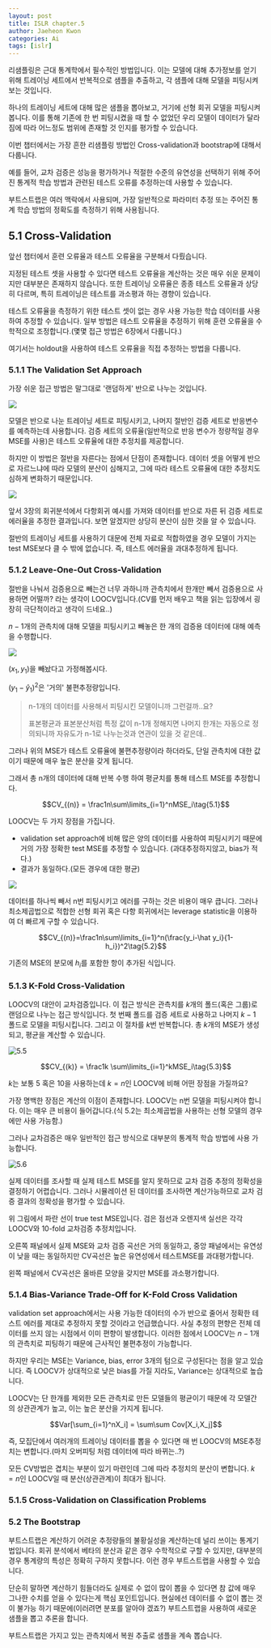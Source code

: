 ```yaml
---
layout: post
title: ISLR chapter.5
author: Jaeheon Kwon
categories: Ai
tags: [islr]
---
```


리샘플링은 근대 통계학에서 필수적인 방법입니다. 이는 모델에 대해 추가정보를 얻기 위해 트레이닝 세트에서 반복적으로 샘플을 추출하고, 각 샘플에 대해 모델을 피팅시켜 보는 것입니다.

하나의 트레이닝 세트에 대해 많은 샘플을 뽑아보고, 거기에 선형 회귀 모델을 피팅시켜봅니다. 이를 통해 기존에 한 번 피팅시켰을 때 할 수 없었던 우리 모델이 데이터가 달라짐에 따라 어느정도 범위에 존재할 것 인지를 평가할 수 있습니다.

이번 챕터에서는 가장 흔한 리샘플링 방법인 Cross-validation과 bootstrap에 대해서 다룹니다.

예를 들어, 교차 검증은 성능을 평가하거나 적절한 수준의 유연성을 선택하기 위해 주어진 통계적 학습 방법과 관련된 테스트 오류를 추정하는데 사용할 수 있습니다.

부트스트랩은 여러 맥락에서 사용되며, 가장 일반적으로 파라미터 추정 또는 주어진 통계 학습 방법의 정확도를 측정하기 위해 사용됩니다.



## 5.1 Cross-Validation

앞선 챕터에서 훈련 오류율과 테스트 오류율을 구분해서 다뤘습니다. 

지정된 테스트 셋을 사용할 수 있다면 테스트 오류율을 계산하는 것은 매우 쉬운 문제이지만 대부분은 존재하지 않습니다. 또한 트레이닝 오류율은 종종 테스트 오류율과 상당히 다르며, 특히 트레이닝은 테스트를 과소평과 하는 경향이 있습니다.

테스트 오류율을 측정하기 위한 테스트  셋이 없는 경우 사용 가능한 학습 데이터를 사용하여 추정할 수 있습니다. 일부 방법은 테스트 오류율을 추정하기 위해 훈련 오류율을 수학적으로 조정합니다.(몇몇 접근 방법은 6장에서 다룹니다.)

여기서는 holdout을 사용하여 테스트 오류율을 직접 추정하는 방법을 다룹니다.



### 5.1.1 The Validation Set Approach

가장 쉬운 접근 방법은 말그대로 '랜덤하게' 반으로 나누는 것입니다.

<img src = "https://py-tonic.github.io/images/islr/5.1.png">

모델은 반으로 나눈 트레이닝 세트로 피팅시키고, 나머지 절반인 검증 세트로 반응변수를 예측하는데 사용합니다. 검증 세트의 오류율(일반적으로 반응 변수가 정량적일 경우 MSE를 사용)은 테스트 오류율에 대한 추정치를 제공합니다.

하지만 이 방법은 절반을 자른다는 점에서 단점이 존재합니다. 데이터 셋을 어떻게 반으로 자르느냐에 따라 모델의 분산이 심해지고, 그에 따라 테스트 오류율에 대한 추정치도 심하게 변화하기 때문입니다.

<img src = "https://py-tonic.github.io/images/islr/5.2.png">

앞서 3장의 회귀분석에서 다항회귀 예시를 가져와 데이터를 반으로 자른 뒤 검증 세트로 에러율을 추정한 결과입니다. 보면 알겠지만 상당히 분산이 심한 것을 알 수 있습니다.

절반의 트레이닝 세트를 사용하기 대문에 전체 자료로 적합하였을 경우 모델이 가지는 test MSE보다 클 수 밖에 없습니다. 즉, 테스트 에러율을 과대추정하게 됩니다.



### 5.1.2 Leave-One-Out Cross-Validation

절반을 나눠서 검증용으로 빼는건 너무 과하니까 관측치에서 한개만 빼서 검증용으로 사용하면 어떨까? 라는 생각이 LOOCV입니다.(CV를 먼저 배우고 책을 읽는 입장에서 굉장히 극단적이라고 생각이 드네요..)

$n-1$개의 관측치에 대해 모델을 피팅시키고 빼놓은 한 개의 검증용 데이터에 대해 예측을 수행합니다.

<img src = "https://py-tonic.github.io/images/islr/5.3.png">



$(x_1,y_1)$을 빼놨다고 가정해봅시다.

$(y_1-\hat y_1)^2$은 '거의' 불편추정량입니다. 

> n-1개의 데이터를 사용해서 피팅시킨 모델이니까 그런걸까..요?
>
> 표본평균과 표본분산처럼 특정 값이 n-1개 정해지면 나머지 한개는 자동으로 정의되니까 자유도가 n-1로 나누는것과 연관이 있을 것 같은데..

그러나 위의 MSE가 테스트 오류율에 불편추정량이라 하더라도, 단일 관측치에 대한 값이기 때문에 매우 높은 분산을 갖게 됩니다.

그래서 총 n개의 데이터에 대해 반복 수행 하여 평균치를 통해 테스트 MSE를 추정합니다.

$$CV_{(n)} = \frac1n\sum\limits_{i=1}^nMSE_i\tag{5.1}$$

LOOCV는 두 가지 장점을 가집니다.

- validation set approach에 비해 많은 양의 데이터를 사용하여 피팅시키기 때문에 거의 가장 정확한 test MSE를 추정할 수 있습니다. (과대추정하지않고, bias가 적다.)
- 결과가 동일하다.(모든 경우에 대한 평균)

<img src = "https://py-tonic.github.io/images/islr/5.4.png">



데이터를 하나씩 빼서 n번 피팅시키고 에러를 구하는 것은 비용이 매우 큽니다. 그러나 최소제곱법으로 적합한 선형 회귀 혹은 다항 회귀에서는 leverage statistic을 이용하여 더 빠르게 구할 수 있습니다.

$$CV_{(n)}=\frac1n\sum\limits_{i=1}^n(\frac{y_i-\hat y_i}{1-h_i})^2\tag{5.2}$$

기존의 MSE의 분모에 $h_i$를 포함한 항이 추가된 식입니다.



### 5.1.3 K-Fold Cross-Validation

LOOCV의 대안이 교차검증입니다. 이 접근 방식은 관측치를 $k$개의 폴드(혹은 그룹)로 랜덤으로 나누는 접근 방식입니다. 첫 번째 폴드를 검증 세트로 사용하고 나머지 $k-1$ 폴드로 모델을 피팅시킵니다. 그리고 이 절차를 $k$번 반복합니다. 총 $k$개의 MSE가 생성되고, 평균을 계산할 수 있습니다.

![5.5](/Users/devcat/git/blog/images/islr/5.5.png)

$$CV_{(k)} = \frac1k \sum\limits_{i=1}^kMSE_i\tag{5.3}$$

$k$는 보통 5 혹은 10을 사용하는데 $k=n$인 LOOCV에 비해 어떤 장점을 가질까요?

가장 명백한 장점은 계산의 이점이 존재합니다. LOOCV는 n번 모델을 피팅시켜야 합니다. 이는 매우 큰 비용이 들어갑니다.(식 5.2는 최소제곱법을 사용하는 선형 모델의 경우에만 사용 가능함.)

그러나 교차검증은 매우 일반적인 접근 방식으로 대부분의 통계적 학습 방법에 사용 가능합니다.

![5.6](/Users/devcat/git/blog/images/islr/5.6.png)



실제 데이터를 조사할 때 실제 테스트 MSE를 알지 못하므로 교차 검증 추정의 정확성을 결정하기 어렵습니다. 그러나 시뮬레이션 된 데이터를 조사하면 계산가능하므로 교차 검증 결과의 정확성을 평가할 수 있습니다.

위 그림에서 파란 선이 true test MSE입니다. 검은 점선과 오렌지색 실선은 각각 LOOCV와 10-fold 교차검증 추정치입니다.

오른쪽 패널에서 실제 MSE와 교차 검증 곡선은 거의 동일하고, 중앙 패널에서는 유연성이 낮을 때는 동일하지만 CV곡선은 높은 유연성에서 테스트MSE를 과대평가합니다. 

왼쪽 패널에서 CV곡선은 올바른 모양을 갖지만 MSE를 과소평가합니다.



### 5.1.4 Bias-Variance Trade-Off for K-Fold Cross Validation

validation set approach에서는 사용 가능한 데이터의 수가 반으로 줄어서 정확한 테스트 에러를 제대로 추정하지 못할 것이라고 언급했습니다. 사실 추정의 편향은 전체 데이터를 쓰지 않는 시점에서 이미 편향이 발생합니다. 이러한 점에서 LOOCV는 $n-1$개의 관측치로 피팅하기 때문에 근사적인 불편추정이 가능합니다.

하지만 우리는 MSE는 Variance, bias, error 3개의 텀으로 구성된다는 점을 알고 있습니다. 즉 LOOCV가 상대적으로 낮은 bias를 가질 지라도, Variance는 상대적으로 높습니다.

LOOCV는 단 한개를 제외한 모든 관측치로 만든 모델들의 평균이기 때문에 각 모델간의 상관관계가 높고, 이는 높은 분산을 가지게 됩니다.

$$Var[\sum_{i=1}^nX_i] = \sum\sum Cov[X_i,X_j]$$

즉, 모집단에서 여러개의 트레이닝 데이터를 뽑을 수 있다면 매 번 LOOCV의 MSE추정치는 변합니다.(마치 오버피팅 처럼 데이터에 따라 바뀌는..?)

모든 CV방법은 겹치는 부분이 있기 마련인데 그에 따라 추정치의 분산이 변합니다. $k=n$인 LOOCV일 때 분산(상관관계)이 최대가 됩니다.



### 5.1.5 Cross-Validation on Classification Problems





### 5.2 The Bootstrap

부트스트랩은 계산하기 어려운 추정량들의 불황실성을 계산하는데 널리 쓰이는 통계기법입니다. 회귀 분석에서 베타의 분산과 같은 경우 수학적으로 구할 수 있지만, 대부분의 경우 통계량의 특성은 정확히 구하지 못합니다. 이런 경우 부트스트랩을 사용할 수 있습니다.

단순히 말하면 계산하기 힘들더라도 실제로 수 없이 많이 뽑을 수 있다면 참 값에 매우 그나한 수치를 얻을 수 있다는게 핵심 포인트입니다. 현실에선 데이터를 수 없이 뽑는 것이 불가능 하기 때문에(이러려면 분포를 알아야 겠죠?) 부트스트랩을 사용하여 새로운 샘플을 뽑고 추론을 합니다.

부트스트랩은 가지고 있는 관측치에서 복원 추출로 샘플을  계속 뽑습니다.

